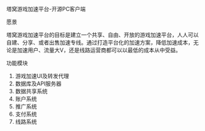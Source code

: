 塔窝游戏加速平台-开源PC客户端

愿景

塔窝游戏加速平台的目标是建立一个共享、自由、开放的游戏加速平台，人人可以自建、分享、或者出售加速专线。通过打造平台化的加速方案，降低加速成本，无论是加速用户、流量大V，还是线路运营商都可以以最低的成本从中受益。

功能模块
1. 游戏加速UI及转发代理
2. 数据库及API服务器
3. 数据共享系统
4. 账户系统
5. 推广系统
6. 支付系统
7. 线路系统
